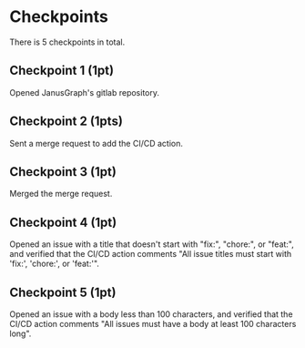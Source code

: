 # Checkpoints

There is 5 checkpoints in total.

## Checkpoint 1 (1pt)

Opened JanusGraph's gitlab repository.

## Checkpoint 2 (1pts)

Sent a merge request to add the CI/CD action.

## Checkpoint 3 (1pt)

Merged the merge request.

## Checkpoint 4 (1pt)

Opened an issue with a title that doesn't start with "fix:", "chore:", or "feat:", and verified that the CI/CD action comments "All issue titles must start with 'fix:', 'chore:', or 'feat:'".

## Checkpoint 5 (1pt)

Opened an issue with a body less than 100 characters, and verified that the CI/CD action comments "All issues must have a body at least 100 characters long".
